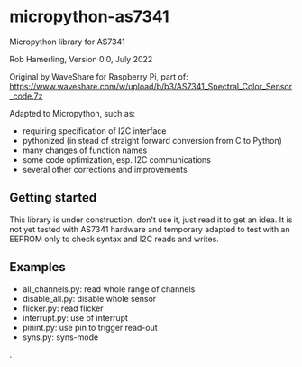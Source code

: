 # micropython-as7341

Micropython library for AS7341

Rob Hamerling, Version 0.0, July 2022

Original by WaveShare for Raspberry Pi, part of:
  https://www.waveshare.com/w/upload/b/b3/AS7341_Spectral_Color_Sensor_code.7z

Adapted to Micropython, such as:
  - requiring specification of I2C interface
  - pythonized (in stead of straight forward conversion from C to Python)
  - many changes of function names
  - some code optimization, esp. I2C communications
  - several other corrections and improvements


## Getting started

This library is under construction,
don't use it, just read it to get an idea.
It is not yet tested with AS7341 hardware and
temporary adapted to test with an EEPROM only to check
syntax and I2C reads and writes.

## Examples

  - all_channels.py: read whole range of channels
  - disable_all.py: disable whole sensor
  - flicker.py: read flicker
  - interrupt.py: use of interrupt
  - pinint.py: use pin to trigger read-out
  - syns.py: syns-mode

.
